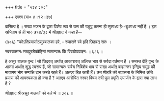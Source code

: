 +++
title = "५३४ ३०८"

+++
एवश्व (भा० ४।१२।३७) 

वासित्व है । सख्य भजन के द्वारा विशेष रूप से उस की उबुद्ध करना ही सुसाध्य है--दुःसाध्य नहीं है । इस अभिप्राय से ही भा० ७१४/३८ में श्रीप्रह्लाद ने कहा है-- 

(३०६) "कोऽतिप्रयासोऽसुरबालका हरे, - रुपासने स्वे हृदि छिद्रवत् सतः । 

स्वस्यात्मनः सख्युरशेषदेहिनां सामान्यतः किं विषयोपपादनः ॥ ६८६ ॥ 

हे असुर बालक वृन्द ! जो छिद्रवत् अर्थात् आकाशवत् अलिप्त भाव से सर्वदा वर्तमान हैं । समस्त देहि वृन्द के आत्मा अर्थात् शुद्ध स्वरूप हैं, जो सामान्यतः सर्वत्र निविशेष भाव से सखा अर्थात् वाह्यान्तर इन्द्रिय समूह की मायामय भोग सम्पत्ति दान करते रहते हैं। अतएव हित कारी हैं। उन श्रीहरि की उपासना के निमित्त अति प्रयास की आवश्यकता हो क्या है ? अतएव आरोपित नश्वर विषय स्त्री पुल प्रभृति उपार्जन के द्वारा क्या लाभ है ? 

श्रीप्रह्लाद श्रीअसुर बालकों को कहे थे ॥ ३०६ ॥ 
